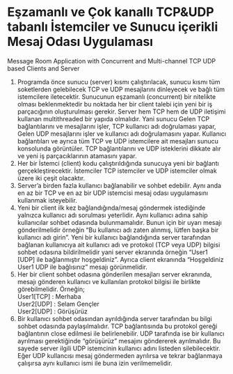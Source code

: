 # Eşzamanlı ve Çok kanallı TCP&UDP tabanlı İstemciler ve Sunucu içerikli Mesaj Odası Uygulaması 
Message Room Application with Concurrent and Multi-channel TCP UDP based Clients and Server

1. Programda önce sunucu (server) kısmı çalıştırılacak, sunucu kısmı tüm soketlerden gelebilecek TCP ve UDP mesajlarını dinleyecek ve bağlı tüm istemcilere iletecektir. Sunucunun eşzamanlı (concurrent) bir nitelikte olması beklenmektedir bu noktada her bir client talebi için yeni bir iş parçacığının oluşturulması gerekir. Server hem TCP hem de UDP iletişimi kullanan multithreaded bir yapıda olmalıdır.  Yani sunucu Gelen TCP bağlantılarını ve mesajlarını işler, TCP kullanıcı adı doğrulaması yapar, Gelen UDP mesajlarını işler ve kullanıcı adı doğrulamasını yapar. Kullanıcı bağlantıları ve ayrıca tüm TCP ve UDP istemcilere ait mesajları sunucu konsolunda görüntüler. TCP bağlantılarını ve UDP isteklerini dikkate alır ve yeni iş parçacıklarının atamasını yapar. 
2. Her bir İstemci (client) kodu çalıştırıldığında sunucuya yeni bir bağlantı gerçekleştirecektir. İstemciler TCP istemciler ve UDP istemciler olmak üzere iki çeşit olacaktır.  
3. Server’a birden fazla kullanıcı bağlanabilir ve sohbet edebilir. Aynı anda en az bir TCP ve en az bir UDP istemcisi mesaj odası uygulamasını kullanmak isteyebilir.  
4. Yeni bir client ilk kez bağlandığında/mesaj göndermek istediğinde yalnızca kullanıcı adı sorulması yeterlidir. Aynı kullanıcı adına sahip kullanıcılar sohbet odasında bulunmamalıdır. Bunun için bir uyarı mesajı gönderilmelidir örneğin “Bu kullanıcı adı zaten alınmış, lütfen başka bir kullanıcı adı girin”. Yeni bir kullanıcı bağlandığında server tarafından bağlanan kullanıcıya ait kullanıcı adı ve protokol (TCP veya UDP) bilgisi sohbet odasına bildirilmelidir yani server ekranında örneğin “User1 [UDP] ile bağlanmıştır hoşgeldiniz”. Ayrıca client ekranında “Hoşgeldiniz User1 UDP ile bağlısınız” mesajı görünmelidir. 
5. Her bir client sohbet odasına gönderilen mesajları server ekranında, mesajı gönderen kullanıcı ve kullanılan protokol bilgisi ile birlikte görebilmelidir. Örneğin;  
User1[TCP] : Merhaba  
User2[UDP] : Selam Gençler  
User2[UDP] : Görüşürüz   
7. Bir kullanıcı sohbet odasından ayrıldığında server tarafından bu bilgi sohbet odasında paylaşılmalıdır. TCP bağlantısında bu protokol gereği bağlantının close edilmesi ile belirlenebilir. UDP tarafında ise bir kullanıcı ayrılması gerektiğinde “görüşürüz” mesajını göndererek ayrılmalıdır. Bu sayede server ilgili UDP istemcinin kullanıcı adını listeden silebilecektir. Eğer UDP kullancısı mesaj göndermeden ayrılırsa ve tekrar bağlanmaya çalışırsa aynı kullanıcı ismi ile buna izin verilmemelidir.
